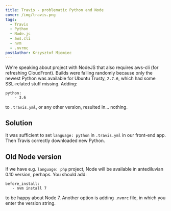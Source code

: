 ```yaml
---
title: Travis - problematic Python and Node
cover: /img/travis.png
tags:
  - Travis
  - Python
  - Node.js
  - aws.cli
  - nvm
  - .nvrmc
postAuthor: Krzysztof Miemiec
---
```


We're speaking about project with NodeJS that also requires aws-cli (for refreshing CloudFront).
Builds were failing randomly because only the newest Python was available for Ubuntu Trusty,
`2.7.6`, which had some SSL-related stuff missing. Adding:
```
python:
    - 3.6
```
to `.travis.yml`, or any other version, resulted in... nothing.

## Solution

It was sufficient to set `language: python` in `.travis.yml` in our front-end app.
Then Travis correctly downloaded new Python.

## Old Node version

If we have e.g. `language: php` project, Node will be available in antediluvian 0.10 version,
perhaps. You should add:
```
before_install:
   - nvm install 7
```
to be happy about Node 7. Another option is adding `.nvmrc` file, in which you enter the
version string.

